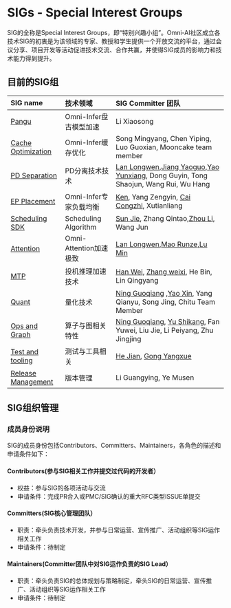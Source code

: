 # SIGs - Special Interest Groups

SIG的全称是Special Interest Groups，即“特别兴趣小组”。Omni-AI社区成立各技术SIG的初衷是为该领域的专家、教授和学生提供一个开放交流的平台，通过会议分享、项目开发等活动促进技术交流、合作共赢，并使得SIG成员的影响力和技术能力得到提升。

## 目前的SIG组


| SIG name                              | 技术领域               | SIG Committer 团队                                                                                                                                                             |
| :------------------------------------ | :--------------------- | :----------------------------------------------------------------------------------------------------------------------------------------------------------------------------- |
| [Pangu]()                             | Omni-Infer盘古模型加速 | Li Xiaosong                                                                                                                                                                    |
| [Cache Optimization]()                | Omni-Infer缓存优化     | Song Mingyang, Chen Yiping, Luo Guoxian, Mooncake team member                                                                                                                  |
| [PD Separation](sig-pd-seperation.md) | PD分离技术技术         | [Lan Longwen](https://gitee.com/ryan_lan),[Jiang Yaoguo](https://gitee.com/jiangyaoguo),[Yao Yunxiang](https://gitee.com/yyaoaj), Dong Guyin, Tong Shaojun, Wang Rui, Wu Hang |
| [EP Placement]()                      | Omni-Infer专家负载均衡 | [Ken](https://gitee.com/kkrazy), Yang Zengyin, [Cai Congzhi](https://gitee.com/caicongzhi), Xutianliang                                                                        |
| [Scheduling SDK]()                    | Scheduling Algorithm           | [Sun Jie](https://gitee.com/riosun), Zhang Qintao,[Zhou Li](https://gitee.com/lzhou-xyz), Wang Jun                                                                             |
| [Attention](sig-attention.sig)        | Omni-Attention加速极致 | [Lan Longwen](https://gitee.com/ryan_lan),[Mao Runze](https://gitee.com/immrz),[Lu Min](https://gitee.com/lumin17)                                                             |
| [MTP]()                               | 投机推理加速技术       | [Han Wei](https://gitee.com/harveythu), [Zhang weixi](https://gitee.com/zhangweixi), He Bin, Lin Qingyang                                                                      |
| [Quant]()                             | 量化技术               | [Ning Guoqiang](https://gitee.com/kevinning) ,[Yao Xin](https://gitee.com/xinyao1994), Yang Qianyu, Song Jing, Chitu Team Member                                               |
| [Ops and Graph]()                     | 算子与图相关特性       | [Ning Guoqiang](https://gitee.com/kevinning), [Yu Shikang](https://gitee.com/yskhhh), Fan Yuwei, Liu Jie, Li Peiyang, Zhu Jingjing                                             |
| [Test and tooling]()                  | 测试与工具相关         | [He Jian](https://gitee.com/jeanhero), [Gong Yangxue](https://gitee.com/sunnysnowhi)                                                                                           |
| [Release Management]()                | 版本管理               | Li Guangying, Ye Musen                                                                                                                                                         |

## SIG组织管理

### 成员身份说明

SIG的成员身份包括Contributors、Committers、Maintainers，各角色的描述和申请条件如下：

#### Contributors(参与SIG相关工作并提交过代码的开发者）

* 权益：参与SIG的各项活动与交流
* 申请条件：完成PR合入或PMC/SIG确认的重大RFC类型ISSUE单提交

#### Committers(SIG核心管理团队）

* 职责：牵头负责技术开发，并参与日常运营、宣传推广、活动组织等SIG运作相关工作
* 申请条件：待制定

#### Maintainers(Committer团队中对SIG运作负责的SIG Lead）

* 职责：牵头负责SIG的总体规划与策略制定，牵头SIG的日常运营、宣传推广、活动组织等SIG运作相关工作
* 申请条件：待制定
